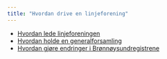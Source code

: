 ```yaml
---
title: "Hvordan drive en linjeforening"
---
```


* [Hvordan lede linjeforeningen](https://online.ntnu.no/wiki/online/linjeforening/lede)
* [Hvordan holde en generalforsamling](https://online.ntnu.no/wiki/online/linjeforening/holdegeneralforsamling)
* [Hvordan gjøre endringer i Brønnøysundregistrene](https://online.ntnu.no/wiki/online/brreg)